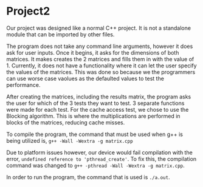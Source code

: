 # Project2

Our project was designed like a normal C++ project. It is not a standalone module that can be imported by other files.

The program does not take any command line arguments, however it does ask for user inputs. Once it begins, it asks for the 
dimensions of both matrices. It makes creates the 2 matrices and fills them in with the value of 1. Currently, it does not
have a functionality where it can let the user specify the values of the matrices. This was done so because we the programmers
can use worse case vaolues as the defaulted values to test the performance. 

After creating the matrices, including the results matrix, the program asks the user for which of the 3 tests they want to
test. 3 separate functions were made for each test. For the cache access test, we chose to use the Blocking algorithm. This is
where the multiplications are performed in blocks of the matrices, reducing cache misses. 

To compile the program, the command that must be used when g++ is being utilized is, 
```g++ -Wall -Wextra -g matrix.cpp```

Due to platform issues however, our device would fail compilation with the error, ```undefined reference to 'pthread_create'```.
To fix this, the compilation command was changed to 
```g++ -pthread -Wall -Wextra -g matrix.cpp```. 

In order to run the program, the command that is used is ```./a.out```.
